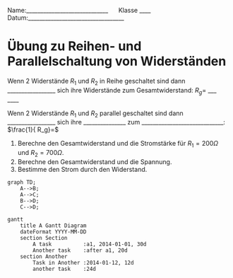Name:_____________________________         Klasse ____           Datum:__________________________________
# Übung zu Reihen- und Parallelschaltung von Widerständen

Wenn 2 Widerstände $R_1$ und $R_2$ in Reihe geschaltet sind dann _________________ sich ihre Widerstände zum Gesamtwiderstand: 
$R_g=$ ___     ____

Wenn 2 Widerstände $R_1$ und $R_2$ parallel geschaltet sind dann _________________ sich ihre _______________ zum _____________________________:
$\frac{1}{ R_g}=$

1. Berechne den Gesamtwiderstand und die Stromstärke für $R_1=200\Omega$ und $R_2=700\Omega$.
2. Berechne den Gesamtwiderstand und die Spannung.
3. Bestimme den Strom durch den Widerstand.

```mermaid
graph TD;
    A-->B;
    A-->C;
    B-->D;
    C-->D;
```

```mermaid
gantt
    title A Gantt Diagram
    dateFormat YYYY-MM-DD
    section Section
        A task          :a1, 2014-01-01, 30d
        Another task    :after a1, 20d
    section Another
        Task in Another :2014-01-12, 12d
        another task    :24d
```
